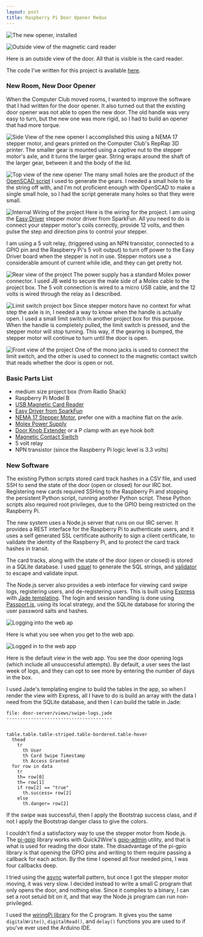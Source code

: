 ```yaml
---
layout: post
title: Raspberry Pi Door Opener Redux
---
```


![The new opener, installed](https://farm8.staticflickr.com/7335/16198184960_53fbb76b60_b.jpg)

![Outside view of the magnetic card reader](https://farm8.staticflickr.com/7329/16359614766_eb8db7795e_o_d.jpg)

Here is an outside view of the door. All that is visible is the card reader.

The code I've written for this project is available [here](https://github.com/rhinoceraptor/door).

### New Room, New Door Opener

When the Computer Club moved rooms, I wanted to improve the software that I had written for the door opener. It also turned out that the existing door opener was not able to open the new door. The old handle was very easy to turn, but the new one was more rigid, so I had to build an opener that had more torque.

![Side View of the new opener](https://farm9.staticflickr.com/8573/16198184980_4632b94c22_b.jpg)
I accomplished this using a NEMA 17 stepper motor, and gears printed on the Computer Club's RepRap 3D printer. The smaller gear is mounted using a captive nut to the stepper motor's axle, and it turns the larger gear. String wraps around the shaft of the larger gear, between it and the body of the lid.

![Top view of the new opener](https://farm8.staticflickr.com/7347/16384671762_d04ee75958_o_d.jpg)
The many small holes are the product of the [OpenSCAD script](http://www.thingiverse.com/thing:6544) I used to generate the gears. I needed a small hole to tie the string off with, and I'm not proficient enough with OpenSCAD to make a single small hole, so I had the script generate many holes so that they were small.

![Internal Wiring of the project](https://farm8.staticflickr.com/7300/16359614906_230b6787ea_o_d.jpg)
Here is the wiring for the project. I am using the [Easy Driver](http://www.schmalzhaus.com/EasyDriver/) stepper motor driver from SparkFun. All you need to do is connect your stepper motor's coils correctly, provide 12 volts, and then pulse the step and direction pins to control your stepper.

I am using a 5 volt relay, (triggered using an NPN transistor, connected to a GPIO pin and the Raspberry Pi's 5 volt output) to turn off power to the Easy Driver board when the stepper is not in use. Stepper motors use a considerable amount of current while idle, and they can get pretty hot.

![Rear view of the project](https://farm8.staticflickr.com/7384/16383857131_df876e12d0_o_d.jpg)
The power supply has a standard Molex power connector. I used JB weld to secure the male side of a Molex cable to the project box. The 5 volt connection is wired to a micro USB cable, and the 12 volts is wired through the relay as I described.

![Limit switch project box](https://farm9.staticflickr.com/8673/16383857201_25c52c2472_o_d.jpg)
Since stepper motors have no context for what step the axle is in, I needed a way to know when the handle is actually open. I used a small limit switch in another project box for this purpose. When the handle is completely pulled, the limit switch is pressed, and the stepper motor will stop turning. This way, if the gearing is bumped, the stepper motor will continue to turn until the door is open.

![Front view of the project](https://farm8.staticflickr.com/7447/15763141904_16c7478cd2_o_d.jpg)
One of the mono jacks is used to connect the limit switch, and the other is used to connect to the magnetic contact switch that reads whether the door is open or not.

### Basic Parts List
- medium size project box (from Radio Shack)
- Raspberry Pi Model B
- [USB Magnetic Card Reader](http://www.amazon.com/Newest-Tracks-Magnetic-Stripe-Credit/dp/B00D3D3L8Y)
- [Easy Driver from SparkFun](http://www.amazon.com/SparkFun-SX09402-EasyDriver-Stepper-Driver/dp/B004G4XR60)
- [NEMA 17 Stepper Motor](http://www.amazon.com/CanaKit-Stepper-Motor-with-Cable/dp/B004G51AZ4/), prefer one with a machine flat on the axle.
- [Molex Power Supply](http://www.amazon.com/Coolerguys-100-240v-Molex-Power-Adapter/dp/B000MGG6SC)
- [Door Knob Extender](http://www.amazon.com/Ableware-Door-Knob-Extender-Package/dp/B000PGRKZW) or a P clamp with an eye hook bolt
- [Magnetic Contact Switch](http://www.amazon.com/Directed-Electronics-8601-Magnetic-Switch/dp/B0009SUF08)
- 5 volt relay
- NPN transistor (since the Raspberry Pi logic level is 3.3 volts)


### New Software

The existing Python scripts stored card track hashes in a CSV file, and used SSH to send the state of the door (open or closed) for our IRC bot. Registering new cards required SSHing to the Raspberry Pi and stopping the persistent Python script, running another Python script. These Python scripts also required root privileges, due to the GPIO being restricted on the Raspberry Pi.

The new system uses a Node.js server that runs on our IRC server. It provides a REST interface for the Raspberry Pi to authenticate users, and it uses a self generated SSL certificate authority to sign a client certificate, to validate the identity of the Raspberry Pi, and to protect the card track hashes in transit.

The card tracks, along with the state of the door (open or closed) is stored in a SQLite database. I used [squel](iddentao.github.io/squel/) to generate the SQL strings, and [validator](https://www.npmjs.com/package/validator) to escape and validate input.

The Node.js server also provides a web interface for viewing card swipe logs, registering users, and de-registering users. This is built using [Express](http://expressjs.com/) with [Jade templating](http://jade-lang.com/). The login and session handling is done using [Passport.js](http://passportjs.org/), using its local strategy, and the SQLite database for storing the user password salts and hashes.

![Logging into the web ap](https://farm9.staticflickr.com/8581/16088170224_c262c8c010_b_d.jpg)

Here is what you see when you get to the web app.

![Logged in to the web app](https://farm9.staticflickr.com/8594/16709434222_99d8295c30_b_d.jpg)

Here is the default view in the web app. You see the door opening logs (which include all unsuccessful attempts). By default, a user sees the last week of logs, and they can opt to see more by entering the number of days in the box.

I used Jade's templating engine to build the tables in the app, so when I render the view with Express, all I have to do is build an array with the data I need from the SQLite database, and then I can build the table in Jade:

```
file: door-server/views/swipe-logs.jade
---------------------------------------


table.table.table-striped.table-bordered.table-hover
  thead
    tr
      th User
      th Card Swipe Timestamp
      th Access Granted
  for row in data
    tr
    th= row[0]
    th= row[1]
    if row[2] == "true"
      th.success= row[2]
    else
      th.danger= row[2]
```

If the swipe was successful, then I apply the Bootstrap success class, and if not I apply the Bootstrap danger class to give the colors.

I couldn't find a satisfactory way to use the stepper motor from Node.js. The [pi-gpio](https://www.npmjs.com/package/pi-gpio) library works with Quick2Wire's [gpio-admin](https://github.com/quick2wire/quick2wire-gpio-admin) utility, and that is what is used for reading the door state. The disadvantage of the pi-gpio library is that opening the GPIO pins and writing to them require passing a callback for each action. By the time I opened all four needed pins, I was four callbacks deep.

I tried using the [async](https://github.com/caolan/async) waterfall pattern, but once I got the stepper motor moving, it was very slow. I decided instead to write a small C program that only opens the door, and nothing else. Since it compiles to a binary, I can set a root setuid bit on it, and that way the Node.js program can run non-privileged.

I used the [wiringPi library](https://projects.drogon.net/raspberry-pi/wiringpi/download-and-install/) for the C program. It gives you the same ```digitalWrite()```, ```digitalRead()```, and ```delay()``` functions you are used to if you've ever used the Arduino IDE.

